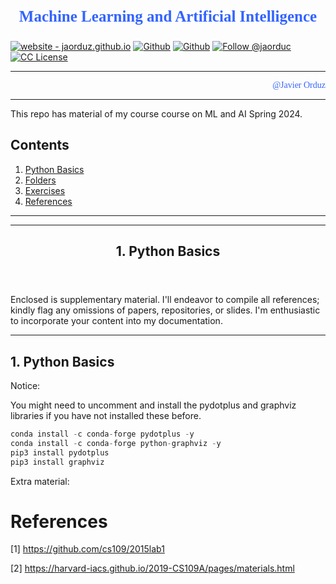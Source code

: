 <div id="header"><p style="color:#3364ff; text-align:center; font-weight:bold; font-family:verdana; font-size:25px;">Machine Learning and Artificial Intelligence</p></div>

[licenseBDG]: https://img.shields.io/badge/License-CC-orange?style=plastic
[license]: https://creativecommons.org/licenses/by-nc-sa/3.0/deed.en

[mywebsiteBDG]:https://img.shields.io/badge/website-jaorduz.github.io-0abeeb?style=plastic
[mywebsite]: https://jaorduz.github.io/

[mygithubBDG-jaorduz]: https://img.shields.io/badge/jaorduz-repos-blue?logo=github&label=jaorduz&style=plastic
[mygithub-jaorduz]: https://github.com/jaorduz/

[mygithubBDG-jaorduc]: https://img.shields.io/badge/jaorduc-repos-blue?logo=github&label=jaorduc&style=plastic 
[mygithub-jaorduc]: https://github.com/jaorduc/

[myXprofileBDG]: https://img.shields.io/static/v1?label=Follow&message=jaorduc&color=2ea44f&style=plastic&logo=X&logoColor=black
[myXprofile]:https://twitter.com/jaorduc


[![website - jaorduz.github.io][mywebsiteBDG]][mywebsite]
[![Github][mygithubBDG-jaorduz]][mygithub-jaorduz]
[![Github][mygithubBDG-jaorduc]][mygithub-jaorduc]
[![Follow @jaorduc][myXprofileBDG]][myXprofile]
[![CC License][licenseBDG]][license]

---

<p style="text-align:right; font-family:verdana;"><a href="mywebsite" style="color:#3364ff; text-decoration:none;";name = "website">@Javier Orduz</a></p>    

---

This repo has material of my course course on ML and AI Spring 2024.

## Contents
1. [Python Basics](#pythonBasics)
1. [Folders](#folders)
1. [Exercises](#exercises)
1. [References](#references)

----------------
<hr>
<header><h2>
1. Python Basics <a name = pythonBasics></a>
</header>
Enclosed is supplementary material. I'll endeavor to compile all references; kindly flag any omissions of papers, repositories, or slides. I'm enthusiastic to incorporate your content into my documentation.



<hr>
<div id="pythonPackages">
    <h2>1. Python Basics</h2>
Notice: 

You might need to uncomment and install the pydotplus and graphviz libraries if you have not installed these before.
```python
conda install -c conda-forge pydotplus -y
conda install -c conda-forge python-graphviz -y
pip3 install pydotplus
pip3 install graphviz
```

</div>

Extra material: 

<!--
- [Harvard CS50’s Introduction to Programming with Python – Full University Course ](https://tinyurl.com/2pa4f3k5)

- [Introduction to Data Science with Python](https://pll.harvard.edu/course/introduction-data-science-python)


## 2. Folders <a name = folders></a>
### Students folder
Please use this folder to put your a clone/copy of your own repository.
[students repo](https://github.com/Earlham-College/DS401EC/tree/main/students)

-->

# References <a name="references"></a>

[1] https://github.com/cs109/2015lab1

[2] https://harvard-iacs.github.io/2019-CS109A/pages/materials.html